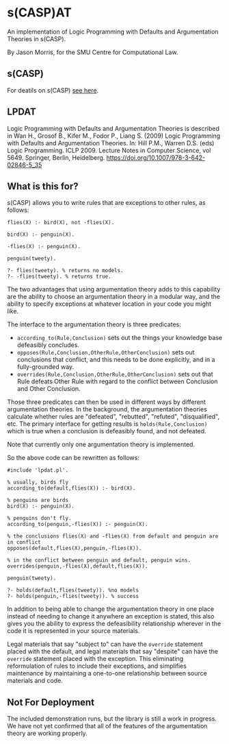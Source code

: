 # s(CASP)AT

An implementation of Logic Programming with Defaults and Argumentation Theories in s(CASP).

By Jason Morris, for the SMU Centre for Computational Law.

## s(CASP)

For deatils on s(CASP) [see here](https://gitlab.software.imdea.org/ciao-lang/sCASP).

## LPDAT

Logic Programming with Defaults and Argumentation Theories is described in
Wan H., Grosof B., Kifer M., Fodor P., Liang S. (2009) Logic Programming with Defaults and Argumentation Theories. In: Hill P.M., Warren D.S. (eds) Logic Programming. ICLP 2009. Lecture Notes in Computer Science, vol 5649. Springer, Berlin, Heidelberg. https://doi.org/10.1007/978-3-642-02846-5_35

## What is this for?

s(CASP) allows you to write rules that are exceptions to other rules, as follows:

```
flies(X) :- bird(X), not -flies(X).

bird(X) :- penguin(X).

-flies(X) :- penguin(X).

penguin(tweety).

?- flies(tweety). % returns no models.
?- -flies(tweety). % returns true.
```

The two advantages that using argumentation theory adds to this capability are the ability to
choose an argumentation theory in a modular way, and the ability to specify exceptions at
whatever location in your code you might like.

The interface to the argumentation theory is three predicates:

* `according_to(Rule,Conclusion)` sets out the things your knowledge base defeasibly concludes.
* `opposes(Rule,Conclusion,OtherRule,OtherConclusion)` sets out conclusions that conflict, and
  this needs to be done explicitly, and in a fully-grounded way.
* `overrides(Rule,Conclusion,OtherRule,OtherConclusion)` sets out that Rule defeats Other Rule
  with regard to the conflict between Conclusion and Other Conclusion.

Those three predicates can then be used in different ways by different argumentation theories.
In the background, the argumentation theories calculate whether rules are "defeated", "rebutted",
"refuted", "disqualified", etc. The primary interface for getting results is `holds(Rule,Conclusion)`
which is true when a conclusion is defeasibly found, and not defeated.

Note that currently only one argumentation theory is implemented.

So the above code can be rewritten as follows:

```
#include 'lpdat.pl'.

% usually, birds fly
according_to(default,flies(X)) :- bird(X).

% penguins are birds
bird(X) :- penguin(X).

% penguins don't fly.
according_to(penguin,-flies(X)) :- penguin(X).

% the conclusions flies(X) and -flies(X) from default and penguin are in conflict
opposes(default,flies(X),penguin,-flies(X)).

% in the conflict between penguin and default, penguin wins.
overrides(penguin,-flies(X),default,flies(X)).

penguin(tweety).

?- holds(default,flies(tweety)). %no models
?- holds(penguin,-flies(tweety)). % success
```

In addition to being able to change the argumentation theory in one place instead of needing
to change it anywhere an exception is stated, this also gives you the ability to express
the defeasibility relationship wherever in the code it is represented in your source materials.

Legal materials that say "subject to" can have the `override` statement placed with the default,
and legal materials that say "despite" can have the `override` statement placed with the exception.
This eliminating reformulation of rules to include their exceptions, and simplifies maintenance
by maintaining a one-to-one relationship between source materials and code.

## Not For Deployment

The included demonstration runs, but the library is still a work in progress. We have not yet
confirmed that all of the features of the argumentation theory are working properly.